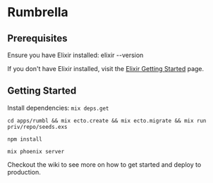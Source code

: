 # Rumbrella

## Prerequisites

Ensure you have Elixir installed:
elixir --version

If you don't have Elixir installed, visit the [Elixir Getting Started](https://elixir-lang.org/install.html) page.

## Getting Started

Install dependencies:
`mix deps.get`

`cd apps/rumbl && mix ecto.create && mix ecto.migrate && mix run priv/repo/seeds.exs`

`npm install`

`mix phoenix server`

Checkout the wiki to see more on how to get started and deploy to production.

